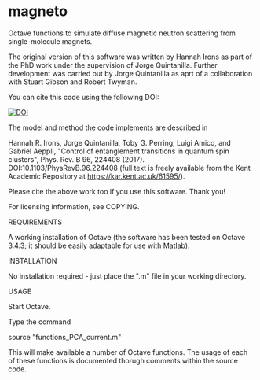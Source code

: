 # magneto

Octave functions to simulate diffuse magnetic neutron scattering from single-molecule magnets.

The original version of this software was written by Hannah Irons as part of the PhD work under the supervision of Jorge Quintanilla. Further development was carried out by Jorge Quintanilla as aprt of a collaboration with Stuart Gibson and Robert Twyman. 

You can cite this code using the following DOI:

[![DOI](https://zenodo.org/badge/258335804.svg)](https://zenodo.org/badge/latestdoi/258335804)

The model and method the code implements are described in

Hannah R. Irons, Jorge Quintanilla, Toby G. Perring, Luigi Amico, and Gabriel Aeppli, 
"Control of entanglement transitions in quantum spin clusters", 
Phys. Rev. B 96, 224408 (2017). DOI:10.1103/PhysRevB.96.224408 (full text is freely available from the Kent Academic Repository at https://kar.kent.ac.uk/61595/).

Please cite the above work too if you use this software. Thank you!

For licensing information, see COPYING.

REQUIREMENTS

A working installation of Octave (the software has been tested on Octave 3.4.3; it should be easily adaptable for use with Matlab).

INSTALLATION

No installation required - just place the ".m" file in your working directory.

USAGE

Start Octave.

Type the command

 source "functions_PCA_current.m"

This will make available a number of Octave functions. The usage of each of these functions is documented thorugh comments within the source code.
